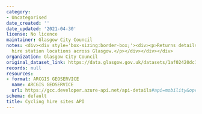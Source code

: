 ```yaml
---
category:
- Uncategorised
date_created: ''
date_updated: '2021-04-30'
license: No licence
maintainer: Glasgow City Council
notes: <div><div style='box-sizing:border-box;'><div><p>Returns details for nextbike
  hire station locations across Glasgow.</p></div></div></div>
organization: Glasgow City Council
original_dataset_link: https://data.glasgow.gov.uk/datasets/1af02420dc114dc997fe7b1da56355fb
records: null
resources:
- format: ARCGIS GEOSERVICE
  name: ARCGIS GEOSERVICE
  url: https://gcc.developer.azure-api.net/api-details#api=mobility&operation=sites
schema: default
title: Cycling hire sites API
---
```

